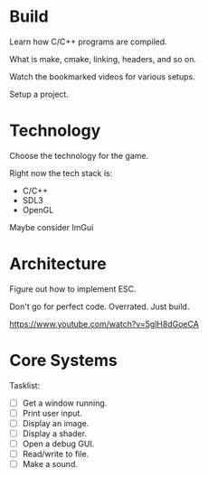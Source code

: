 # Build

Learn how C/C++ programs are compiled.

What is make, cmake, linking, headers, and so on.

Watch the bookmarked videos for various setups.

Setup a project.

# Technology

Choose the technology for the game.

Right now the tech stack is:

- C/C++
- SDL3
- OpenGL

Maybe consider ImGui

# Architecture

Figure out how to implement ESC.

Don't go for perfect code. Overrated. Just build.

https://www.youtube.com/watch?v=5glH8dGoeCA

# Core Systems

Tasklist:

- [ ] Get a window running.
- [ ] Print user input.
- [ ] Display an image.
- [ ] Display a shader.
- [ ] Open a debug GUI.
- [ ] Read/write to file.
- [ ] Make a sound.
